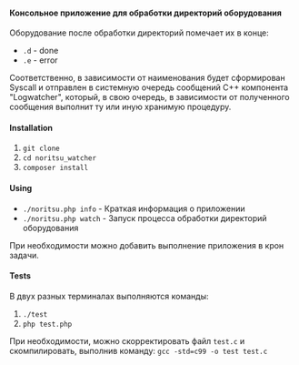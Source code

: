 #### Консольное приложение для обработки директорий оборудования

Оборудование после обработки директорий помечает их в конце:
 - ```.d``` - done
 - ```.e``` - error
 
 Соответственно, в зависимости от наименования будет сформирован Syscall и отправлен 
 в системную очередь сообщений C++ компонента "Logwatcher", который, в свою очередь,
 в зависимости от полученного сообщения выполнит ту или иную хранимую процедуру. 



#### Installation
1. ```git clone```
2. ```cd noritsu_watcher```
3. ```composer install```



#### Using

- ```./noritsu.php info``` - Краткая информация о приложении
- ```./noritsu.php watch``` - Запуск процесса обработки директорий оборудования

При необходимости можно добавить выполнение приложения в крон задачи.



#### Tests
В двух разных терминалах выполняются команды:
1. ```./test```
2. ```php test.php```

При необходимости, можно скорректировать файл ```test.c``` и скомпилировать, выполнив команду:
```gcc -std=c99 -o test test.c```